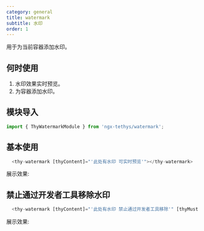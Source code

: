 ```yaml
---
category: general
title: watermark
subtitle: 水印
order: 1
---
```



<div class="dg-alert dg-alert-info">用于为当前容器添加水印。</div>

## 何时使用

1. 水印效果实时预览。
2. 为容器添加水印。

## 模块导入

``` ts
import { ThyWatermarkModule } from 'ngx-tethys/watermark';
```

## 基本使用

``` ts
  <thy-watermark [thyContent]="'此处有水印 可实时预览'"></thy-watermark>
```

展示效果: 

<example name="thy-watermark-basic-example" />

## 禁止通过开发者工具移除水印

``` ts
  <thy-watermark [thyContent]="'此处有水印 禁止通过开发者工具移除'" [thyMust]="true"></thy-watermark>
```



展示效果: 

<example name="thy-watermark-must-example" />